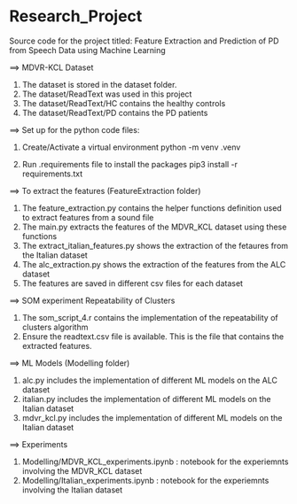 # Research_Project

Source code for the project titled: Feature Extraction and Prediction of PD from Speech Data using Machine Learning 

==> MDVR-KCL Dataset
1. The dataset is stored in the dataset folder. 
2. The dataset/ReadText was used in this project
3. The dataset/ReadText/HC contains the healthy controls
4. The dataset/ReadText/PD contains the PD patients

==> Set up for the python code files:
1. Create/Activate a virtual environment
    python -m venv .venv

2. Run .requirements file to install the packages
    pip3 install -r requirements.txt

==> To extract the features (FeatureExtraction folder)
1. The feature_extraction.py contains the helper functions definition used to extract features from a sound file
2. The main.py extracts the features of the MDVR_KCL dataset using these functions
3. The extract_italian_features.py shows the extraction of the fetaures from the Italian dataset 
4. The alc_extraction.py shows the extraction of the features from the ALC dataset 
3. The features are saved in different csv files for each dataset

==> SOM experiment Repeatability of Clusters 
1. The som_script_4.r contains the implementation of the repeatability of clusters algorithm
2. Ensure the readtext.csv file is available. This is the file that contains the extracted features. 

==> ML Models (Modelling folder)
1. alc.py includes the implementation of different ML models on the ALC dataset
2. italian.py includes the implementation of different ML models on the Italian dataset
3. mdvr_kcl.py includes the implementation of different ML models on the Italian dataset

==> Experiments
1. Modelling/MDVR_KCL_experiments.ipynb : notebook for the experiemnts involving the MDVR_KCL dataset
2. Modelling/Italian_experiments.ipynb : notebook for the experiemnts involving the Italian dataset

